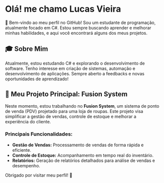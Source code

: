 # Olá! me chamo Lucas Vieira

👋 Bem-vindo ao meu perfil no GitHub! Sou um estudante de programação, atualmente focado em C#. Estou sempre buscando aprender e melhorar minhas habilidades, e aqui você encontrará alguns dos meus projetos.

## 🎓 Sobre Mim

Atualmente, estou estudando C# e explorando o desenvolvimento de software. Tenho interesse em criação de sistemas, automação e desenvolvimento de aplicações. Sempre aberto a feedbacks e novas oportunidades de aprendizado!

## 🚀 Meu Projeto Principal: Fusion System

Neste momento, estou trabalhando no **Fusion System**, um sistema de ponto de venda (PDV) projetado para uma loja de roupas. Este projeto visa simplificar a gestão de vendas, controle de estoque e melhorar a experiência do cliente. 

### Principais Funcionalidades:

- **Gestão de Vendas:** Processamento de vendas de forma rápida e eficiente.
- **Controle de Estoque:** Acompanhamento em tempo real do inventário.
- **Relatórios:** Geração de relatórios detalhados para análise de vendas e desempenho.


Obrigado por visitar meu perfil! 🚀
